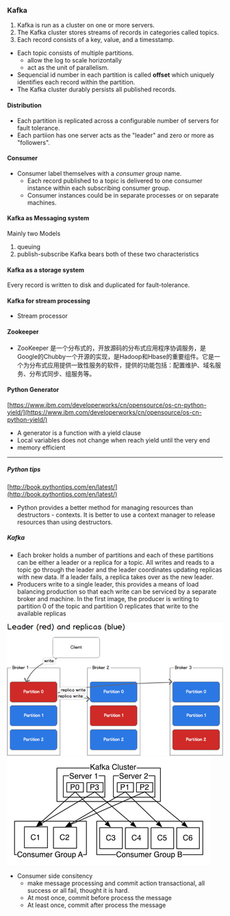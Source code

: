 ### Kafka
1. Kafka is run as a cluster on one or more servers.
1. The Kafka cluster stores streams of records in categories called topics.
1. Each record consists of a key, value, and a timesstamp.

- Each topic consists of multiple partitions.
  - allow the log to scale horizontally
  - act as the unit of parallelism.
- Sequencial id number in each partition is called **offset** which uniquely identifies each record within the partition.
- The Kafka cluster durably persists all published records.

#### Distribution
- Each partition is replicated across a configurable number of servers for fault tolerance.
- Each partiion has one server acts as the "leader" and zero or more as "followers".

#### Consumer
- Consumer label themselves with a *consumer group* name.
  - Each record published to a topic is delivered to one consumer instance within each subscribing consumer group.
  - Consumer instances could be in separate processes or on separate machines.

#### Kafka as  Messaging system
Mainly two Models
1. queuing
1. publish-subscribe
Kafka bears both of these two characteristics

#### Kafka as a storage system
Every record is written to disk and duplicated for fault-tolerance.

#### Kafka for stream processing
- Stream processor


#### Zookeeper
- ZooKeeper 是一个分布式的，开放源码的分布式应用程序协调服务，是Google的Chubby一个开源的实现，是Hadoop和Hbase的重要组件。它是一个为分布式应用提供一致性服务的软件，提供的功能包括：配置维护、域名服务、分布式同步、组服务等。

#### Python Generator
[https://www.ibm.com/developerworks/cn/opensource/os-cn-python-yield/](https://www.ibm.com/developerworks/cn/opensource/os-cn-python-yield/)
- A generator is a function with a yield clause
- Local variables does not change when reach yield until the very end
- memory efficient

---
##### Python tips
[http://book.pythontips.com/en/latest/](http://book.pythontips.com/en/latest/)
- Python provides a better method for managing resources than destructors - contexts. It is better to use a context manager to release resources than using destructors.

##### Kafka
- Each broker holds a number of partitions and each of these partitions can be either a leader or a replica for a topic. All writes and reads to a topic go through the leader and the leader coordinates updating replicas with new data. If a leader fails, a replica takes over as the new leader.
- Producers write to a single leader, this provides a means of load balancing production so that each write can be serviced by a separate broker and machine. In the first image, the producer is writing to partition 0 of the topic and partition 0 replicates that write to the available replicas

![partition-write](/assets/images/producing-to-partitions.png)  
![consumergroup](/assets/images/consumer-groups.png)

- Consumer side consitency
  - make message processing and commit action transactional, all success or all fail, thought it is hard.
  - At most once, commit before process the message
  - At least once, commit after process the message
  
